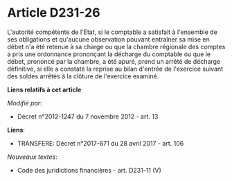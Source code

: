 # Article D231-26

L'autorité compétente de l'Etat, si le comptable a satisfait à l'ensemble de ses obligations et qu'aucune observation pouvant
entraîner sa mise en débet n'a été retenue à sa charge ou que la chambre régionale des comptes a pris une ordonnance
prononçant la décharge du comptable ou que le débet, prononcé par la chambre, a été apuré, prend un arrêté de décharge
définitive, si elle a constaté la reprise au bilan d'entrée de l'exercice suivant des soldes arrêtés à la clôture de
l'exercice examiné.

**Liens relatifs à cet article**

_Modifié par_:

  - Décret n°2012-1247 du 7 novembre 2012 - art. 13

**Liens**:

  - TRANSFERE: Décret n°2017-671 du 28 avril 2017 - art. 106

_Nouveaux textes_:

  - Code des juridictions financières - art. D231-11 (V)
